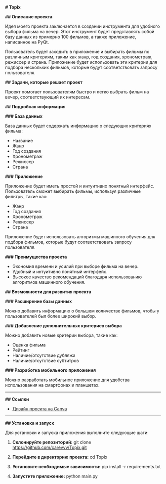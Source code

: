**# Topix**

**## Описание проекта**

Идея моего проекта заключается в создании инструмента для удобного выбора фильма на вечер. Этот инструмент будет представлять собой базу данных из примерно 100 фильмов, а также приложение, написанное на PyQt.

Пользователь будет заходить в приложение и выбирать фильмы по различным критериям, таким как жанр, год создания, хронометраж, режиссер и страна. Приложение будет использовать эти критерии для подбора нескольких фильмов, которые будут соответствовать запросу пользователя.

**## Задачи, которые решает проект**

Проект помогает пользователям быстро и легко выбрать фильм на вечер, соответствующий их интересам.

**## Подробная информация**

**### База данных**

База данных будет содержать информацию о следующих критериях фильма:
- Название
- Жанр
- Год создания
- Хронометраж
- Режиссер
- Страна

**### Приложение**

Приложение будет иметь простой и интуитивно понятный интерфейс. Пользователь сможет выбирать фильмы, используя различные фильтры, такие как:
- Жанр
- Год создания
- Хронометраж
- Режиссер
- Страна

Приложение будет использовать алгоритмы машинного обучения для подбора фильмов, которые будут соответствовать запросу пользователя.

**### Преимущества проекта**

- Экономия времени и усилий при выборе фильма на вечер.
- Удобный и интуитивно понятный интерфейс.
- Высокое качество рекомендаций благодаря использованию алгоритмов машинного обучения.

**## Возможности для развития проекта**

**### Расширение базы данных**

Можно добавить информацию о большем количестве фильмов, чтобы у пользователей был более широкий выбор.

**### Добавление дополнительных критериев выбора**

Можно добавить новые критерии выбора, такие как:
- Оценка фильма
- Рейтинг
- Наличие/отсутствие дубляжа
- Наличие/отсутствие субтитров

**### Разработка мобильного приложения**

Можно разработать мобильное приложение для удобства использования на смартфонах и планшетах.

---

**## Ссылки**

- [Дизайн проекта на Canva](https://www.canva.com/design/DAFyuADAlME/39utKDEx9rdLtL3Me9OSlg/edit)

---

**## Установка и запуск**

Для установки и запуска приложения выполните следующие шаги:

1. **Склонируйте репозиторий:**
    git clone https://github.com/carevvv/Topix.git

2. **Перейдите в директорию проекта:**
    cd Topix

3. **Установите необходимые зависимости:**
    pip install -r requirements.txt

4. **Запустите приложение:**
    python main.py

